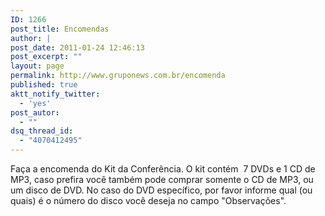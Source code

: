 ```yaml
---
ID: 1266
post_title: Encomendas
author: |
post_date: 2011-01-24 12:46:13
post_excerpt: ""
layout: page
permalink: http://www.gruponews.com.br/encomenda
published: true
aktt_notify_twitter:
  - 'yes'
post_autor:
  - ""
dsq_thread_id:
  - "4070412495"
---
```

Faça a encomenda do Kit da Conferência. O kit contém  7 DVDs e 1 CD de MP3, caso prefira você também pode comprar somente o CD de MP3, ou um disco de DVD. No caso do DVD específico, por favor informe qual (ou quais) é o número do disco você deseja no campo "Observações".
<div id="_mcePaste"><!--cforms name="Encomenda - DVD 2009"--></div>